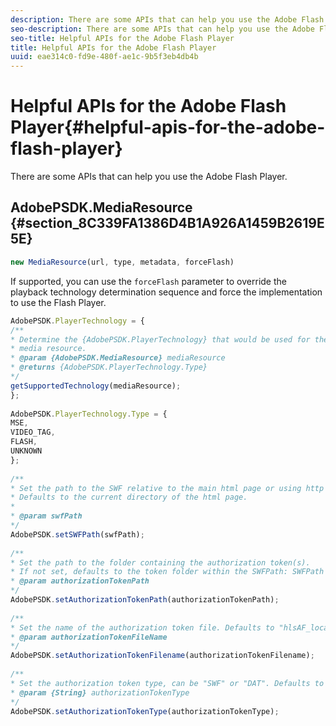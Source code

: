 ```yaml
---
description: There are some APIs that can help you use the Adobe Flash Player.
seo-description: There are some APIs that can help you use the Adobe Flash Player.
seo-title: Helpful APIs for the Adobe Flash Player
title: Helpful APIs for the Adobe Flash Player
uuid: eae314c0-fd9e-480f-ae1c-9b5f3eb4db4b
---
```


# Helpful APIs for the Adobe Flash Player{#helpful-apis-for-the-adobe-flash-player}

There are some APIs that can help you use the Adobe Flash Player.

## AdobePSDK.MediaResource {#section_8C339FA1386D4B1A926A1459B2619E5E}

```js
new MediaResource(url, type, metadata, forceFlash)
```

If supported, you can use the `forceFlash` parameter to override the playback technology determination sequence and force the implementation to use the Flash Player.

<!--<a id="section_FEE3205B532446498771F7DD55B5E79F"></a>-->

```js
AdobePSDK.PlayerTechnology = { 
/** 
* Determine the {AdobePSDK.PlayerTechnology} that would be used for the given 
* media resource. 
* @param {AdobePSDK.MediaResource} mediaResource 
* @returns {AdobePSDK.PlayerTechnology.Type} 
*/ 
getSupportedTechnology(mediaResource); 
}; 
 
AdobePSDK.PlayerTechnology.Type = {  
MSE, 
VIDEO_TAG,  
FLASH,  
UNKNOWN 
}; 
 
/** 
* Set the path to the SWF relative to the main html page or using http URL. 
* Defaults to the current directory of the html page. 
* 
* @param swfPath 
*/ 
AdobePSDK.setSWFPath(swfPath); 
 
/** 
* Set the path to the folder containing the authorization token(s). 
* If not set, defaults to the token folder within the SWFPath: SWFPath + "token/". 
* @param authorizationTokenPath 
*/ 
AdobePSDK.setAuthorizationTokenPath(authorizationTokenPath); 
 
/** 
* Set the name of the authorization token file. Defaults to "hlsAF_localhost.dat". 
* @param authorizationTokenFileName 
*/ 
AdobePSDK.setAuthorizationTokenFilename(authorizationTokenFilename); 
 
/** 
* Set the authorization token type, can be "SWF" or "DAT". Defaults to "DAT" 
* @param {String} authorizationTokenType 
*/ 
AdobePSDK.setAuthorizationTokenType(authorizationTokenType);

```

